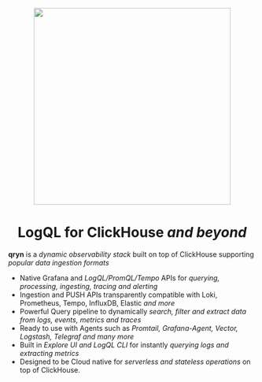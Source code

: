 <p id=logo align="center">
    <img src="https://user-images.githubusercontent.com/1423657/50496835-404e6480-0a33-11e9-87a4-aebb71a668a7.gif" width=400 />
</p>

<p id=start align="center">
<h1 align="center">LogQL for ClickHouse <i>and beyond</i></h1>
</p>

**qryn** is a _dynamic observability stack_ built on top of ClickHouse supporting _popular data ingestion formats_

* Native Grafana and _LogQL/PromQL/Tempo_ APIs for _querying, processing, ingesting, tracing and alerting_
* Ingestion and PUSH APIs transparently compatible with Loki, Prometheus, Tempo, InfluxDB, Elastic _and more_
* Powerful Query pipeline to dynamically _search, filter and extract data from logs, events, metrics and traces_
* Ready to use with Agents such as _Promtail, Grafana-Agent, Vector, Logstash, Telegraf and many more_
* Built in _Explore UI and LogQL CLI_ for instantly _querying logs and extracting metrics_
* Designed to be Cloud native for _serverless and stateless operations_ on top of ClickHouse.

<br />


